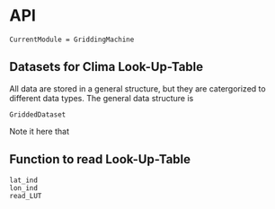 # API
```@meta
CurrentModule = GriddingMachine
```




## Datasets for Clima Look-Up-Table

All data are stored in a general structure, but they are catergorized to
    different data types. The general data structure is

```@docs
GriddedDataset
```

Note it here that




## Function to read Look-Up-Table
```@docs
lat_ind
lon_ind
read_LUT
```
